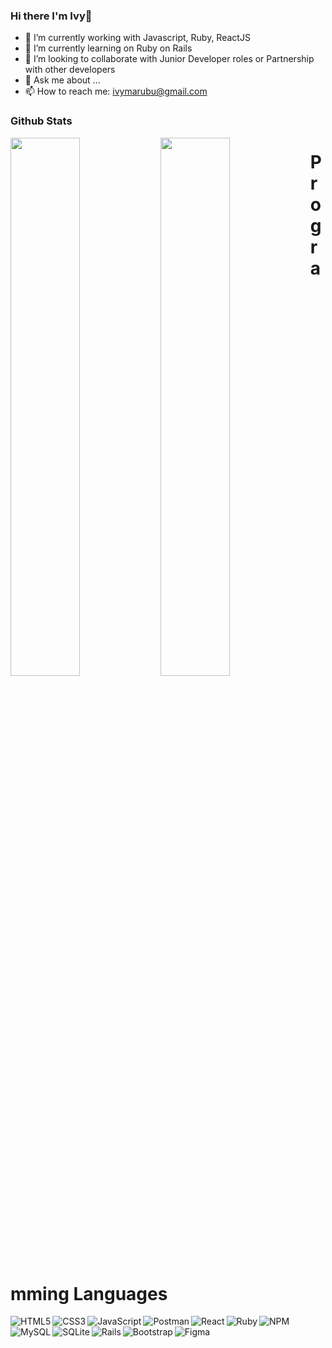 ### Hi there I'm Ivy👋

- 🔭 I’m currently working with Javascript, Ruby, ReactJS
- 🌱 I’m currently learning on Ruby on Rails
- 👯 I’m looking to collaborate with Junior Developer roles or Partnership with other developers
- 💬 Ask me about ...
- 📫 How to reach me: ivymarubu@gmail.com

### Github Stats
<img align="left" width=47%  src="https://github-readme-stats.vercel.app/api?username=Ivy23-git&show_icons=true&theme=radical" />

<img align="left" width=47%  src="https://github-readme-stats.vercel.app/api/top-langs/?username=Ivy23-git&layout=compact)](https://github.com/Ivy23-git/github-readme-stats" />

# Programming Languages
<img align="left" alt="HTML5" src="https://img.shields.io/badge/html5-%23E34F26.svg?style=for-the-badge&logo=html5&logoColor=white" />

<img align="left" alt="CSS3" src="https://img.shields.io/badge/css3-%231572B6.svg?style=for-the-badge&logo=css3&logoColor=white" />

<img align="left" alt="JavaScript" src="https://img.shields.io/badge/javascript-%23323330.svg?style=for-the-badge&logo=javascript&logoColor=%23F7DF1E" />

<img align="left" alt="Postman" src="https://img.shields.io/badge/Postman-FF6C37?style=for-the-badge&logo=postman&logoColor=white" />

<img align="left" alt="React" src="https://img.shields.io/badge/react-%2320232a.svg?style=for-the-badge&logo=react&logoColor=%2361DAFB" />

<img alt="NPM" src="https://img.shields.io/badge/NPM-%23CB3837.svg?style=for-the-badge&logo=npm&logoColor=white" />

<img align="left" alt="Ruby" src="https://img.shields.io/badge/ruby-%23CC342D.svg?style=for-the-badge&logo=ruby&logoColor=white" />

<img align="left" alt="MySQL" src="https://img.shields.io/badge/mysql-%2300f.svg?style=for-the-badge&logo=mysql&logoColor=white" />

<img align="left" alt="SQLite" src="https://img.shields.io/badge/sqlite-%2307405e.svg?style=for-the-badge&logo=sqlite&logoColor=white" />

<img align="left" alt="Rails" src="https://img.shields.io/badge/rails-%23CC0000.svg?style=for-the-badge&logo=ruby-on-rails&logoColor=white" />

<img align="left" alt="Bootstrap" src="https://img.shields.io/badge/bootstrap-%238511FA.svg?style=for-the-badge&logo=bootstrap&logoColor=white" />

<img align="left" alt="Figma" src="https://img.shields.io/badge/figma-%23F24E1E.svg?style=for-the-badge&logo=figma&logoColor=white" />







